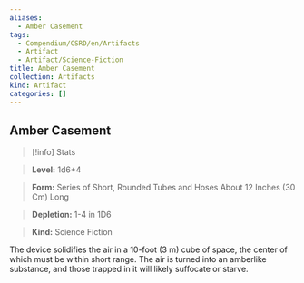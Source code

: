 ```yaml
---
aliases:
  - Amber Casement
tags:
  - Compendium/CSRD/en/Artifacts
  - Artifact
  - Artifact/Science-Fiction
title: Amber Casement
collection: Artifacts
kind: Artifact
categories: []
---
```

## Amber Casement    
>[!info] Stats    
> **Level:** 1d6+4    
> **Form:** Series of Short, Rounded Tubes and Hoses About 12 Inches (30 Cm) Long    
> **Depletion:** 1-4 in 1D6    
> **Kind:** Science Fiction  
    
The device solidifies the air in a 10-foot (3 m) cube of space, the center of which must be within short range. The air is turned into an amberlike substance, and those trapped in it will likely suffocate or starve.